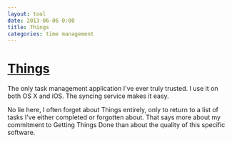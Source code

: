 ```yaml
---
layout: tool
date: 2013-06-06 0:00
title: Things
categories: time management
---
```


# [Things](http://culturedcode.com/things/)
The only task management application I've ever truly trusted. I use it on both OS X and iOS. The syncing service makes it easy.

No lie here, I often forget about Things entirely, only to return to a list of tasks I've either completed or forgotten about. That says more about my commitment to Getting Things Done than about the quality of this specific software.